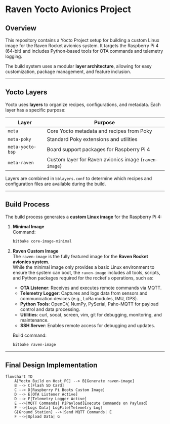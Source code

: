 # Raven Yocto Avionics Project

## Overview

This repository contains a Yocto Project setup for building a custom Linux image for the Raven Rocket avionics system. It targets the Raspberry Pi 4 (64-bit) and includes Python-based tools for OTA commands and telemetry logging.

The build system uses a modular **layer architecture**, allowing for easy customization, package management, and feature inclusion.

---

## Yocto Layers

Yocto uses **layers** to organize recipes, configurations, and metadata. Each layer has a specific purpose:

| Layer | Purpose |
|-------|---------|
| `meta` | Core Yocto metadata and recipes from Poky |
| `meta-poky` | Standard Poky extensions and utilities |
| `meta-yocto-bsp` | Board support packages for Raspberry Pi 4 |
| `meta-raven` | Custom layer for Raven avionics image (`raven-image`) |

Layers are combined in `bblayers.conf` to determine which recipes and configuration files are available during the build.

---

## Build Process

The build process generates a **custom Linux image** for the Raspberry Pi 4:

1. **Minimal Image**  
   Command:  
   ```bash
   bitbake core-image-minimal

2. **Raven Custom Image**  
   The `raven-image` is the fully featured image for the **Raven Rocket avionics system**.  
   While the minimal image only provides a basic Linux environment to ensure the system can boot, the `raven-image` includes all tools, scripts, and Python packages required for the rocket's operations, such as:

   - **OTA Listener**: Receives and executes remote commands via MQTT.
   - **Telemetry Logger**: Captures and logs data from sensors and communication devices (e.g., LoRa modules, IMU, GPS).
   - **Python Tools**: OpenCV, NumPy, PySerial, Paho-MQTT for payload control and data processing.
   - **Utilities**: curl, socat, screen, vim, git for debugging, monitoring, and maintenance.
   - **SSH Server**: Enables remote access for debugging and updates.

   Build command:  
   ```bash
   bitbake raven-image

---

## Final Design Implementation

```mermaid
flowchart TD
    A[Yocto Build on Host PC] --> B[Generate raven-image]
    B --> C[Flash SD Card]
    C --> D[Raspberry Pi Boots Custom Image]
    D --> E[OTA Listener Active]
    D --> F[Telemetry Logger Active]
    E -->|MQTT Commands| PiPayload[Execute Commands on Payload]
    F -->|Logs Data| LogFile[Telemetry Log]
    G[Ground Station] -->|Send MQTT Commands| E
    F -->|Upload Data| G
